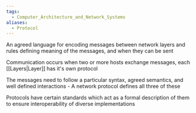 ```yaml
---
tags:
  - Computer_Architecture_and_Network_Systems
aliases:
  - Protocol
---
```

An agreed language for encoding messages between network layers and rules defining meaning of the messages, and when they can be sent

Communication occurs when two or more hosts exchange messages, each [[Layers|Layer]] has it's own protocol

The messages need to follow a particular syntax, agreed semantics, and well defined interactions - A network protocol defines all three of these

Protocols have certain standards which act as a formal description of them to ensure interoperability of diverse implementations